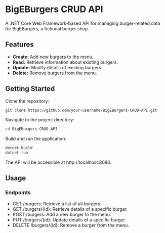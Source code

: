 # BigEBurgers CRUD API

A .NET Core Web Framework-based API for managing burger-related data for BigEBurgers, a fictional burger shop.

## Features

- **Create:** Add new burgers to the menu.
- **Read:** Retrieve information about existing burgers.
- **Update:** Modify details of existing burgers.
- **Delete:** Remove burgers from the menu.

## Getting Started
Clone the repository:

```bash
git clone https://github.com/your-username/BigEBurgers-CRUD-API.git
```
Navigate to the project directory:
```bash
cd BigEBurgers-CRUD-API
```

Build and run the application:
```bash
dotnet build
dotnet run
```

The API will be accessible at http://localhost:8080.

## Usage
### Endpoints
- GET /burgers: Retrieve a list of all burgers.
- GET /burgers/{id}: Retrieve details of a specific burger.
- POST /burgers: Add a new burger to the menu.
- PUT /burgers/{id}: Update details of a specific burger.
- DELETE /burgers/{id}: Remove a burger from the menu.
